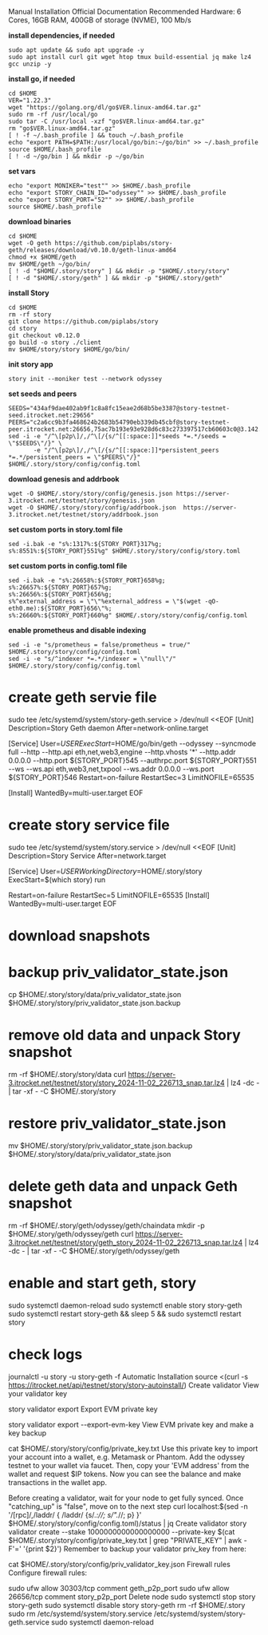 Manual Installation
Official Documentation
Recommended Hardware: 6 Cores, 16GB RAM, 400GB of storage (NVME), 100 Mb/s

**install dependencies, if needed**
```
sudo apt update && sudo apt upgrade -y
sudo apt install curl git wget htop tmux build-essential jq make lz4 gcc unzip -y
```

**install go, if needed**
```
cd $HOME
VER="1.22.3"
wget "https://golang.org/dl/go$VER.linux-amd64.tar.gz"
sudo rm -rf /usr/local/go
sudo tar -C /usr/local -xzf "go$VER.linux-amd64.tar.gz"
rm "go$VER.linux-amd64.tar.gz"
[ ! -f ~/.bash_profile ] && touch ~/.bash_profile
echo "export PATH=$PATH:/usr/local/go/bin:~/go/bin" >> ~/.bash_profile
source $HOME/.bash_profile
[ ! -d ~/go/bin ] && mkdir -p ~/go/bin
```

**set vars**
```
echo "export MONIKER="test"" >> $HOME/.bash_profile
echo "export STORY_CHAIN_ID="odyssey"" >> $HOME/.bash_profile
echo "export STORY_PORT="52"" >> $HOME/.bash_profile
source $HOME/.bash_profile
```

**download binaries**
```
cd $HOME
wget -O geth https://github.com/piplabs/story-geth/releases/download/v0.10.0/geth-linux-amd64
chmod +x $HOME/geth
mv $HOME/geth ~/go/bin/
[ ! -d "$HOME/.story/story" ] && mkdir -p "$HOME/.story/story"
[ ! -d "$HOME/.story/geth" ] && mkdir -p "$HOME/.story/geth"
```

**install Story**
```
cd $HOME
rm -rf story
git clone https://github.com/piplabs/story
cd story
git checkout v0.12.0
go build -o story ./client 
mv $HOME/story/story $HOME/go/bin/
```

**init story app**
```
story init --moniker test --network odyssey
```

**set seeds and peers**
```
SEEDS="434af9dae402ab9f1c8a8fc15eae2d68b5be3387@story-testnet-seed.itrocket.net:29656"
PEERS="c2a6cc9b3fa468624b2683b54790eb339db45cbf@story-testnet-peer.itrocket.net:26656,75ac7b193e93e928d6c83c273397517cb60603c0@3.142.16.95:26656,63be7e3effbba063b32af7aa630d7ba270b05060@65.21.225.188:10056,89a07021f98914fbac07aae9fbb12a92c5b6b781@152.53.102.226:26656,20b8296d4019cdc0b72773ea7984523af40feacb@148.72.138.4:26656,bd58bf29180f476bd250af22d6026559d7eff289@146.59.118.198:26656,c2d05fe74c762fed39487d146e72f00c725db21c@157.173.119.101:656,4f7931c2c795da73d7ea20f0166791f134f6e45e@2.59.117.67:26656,2086affe2a3ea6ba3a9e6ca16a3ba406906f6eea@141.98.217.151:26656,5c713a045806be88171d27b837ea4dbcd5dbf5c0@68.183.231.160:26656,e22f70a71859d0156778ac328b3f331689094f56@15.235.225.47:26656,07ab4164e1d0ee17c565542856ac58981537156f@185.16.38.165:42656,04e5734295da362f09a61dd0a9999449448a0e5c@52.14.39.177:26656,4d881b88285d41d2f6c33fdf50a307666aacaca1@65.109.36.231:52656,dfcc85577f77f3c312fd6e803be84b09919ead59@157.173.204.15:26656,65c49a2c4c73ac6f12675f0051f4332b1320d384@213.239.198.181:35656,7ecb96bb4778b3f979be7c8e720cc9ee739ac770@104.198.43.15:26656,0f1b1840d2f3302b60a671be500b181eb354e21f@5.9.117.149:45656,c5c214377b438742523749bb43a2176ec9ec983c@176.9.54.69:26656,5dec0b793789d85c28b1619bffab30d5668039b7@150.136.113.152:26656,443896c7ec4c695234467da5e503c78fcd75c18e@80.241.215.215:26656,201ce716a03aa45a7e037575a996a5082348eb44@148.72.138.7:26656,b5aab33974fe219a5525a4454d180216c4dd3304@[2001:41d0:203:e4db::6]:26656,396710d357b98220bc5f9c4d11c56392db631c30@161.97.174.80:21656,cd33da43885ce09266d5019d996f2094a5521b85@81.0.246.245:656,25e55baf483439655d9d2258b7006d35bcee0a4d@157.173.121.2:656,02e9fac0fab468724db00e5e3328b2cbca258fdc@95.217.193.182:26656,959ef7ebaaacd08de053e738707d3a2940f846a4@148.72.138.5:26656,fa294c4091379f84d0fc4a27e6163c956fc08e73@65.108.103.184:26656,3508ef280392bd431ea078dec16dcfae89e8eb78@213.239.192.18:26656,f5746b45e50f5b8ee4dd87c216e66c6ea4ba1e05@95.217.74.22:26656"
sed -i -e "/^\[p2p\]/,/^\[/{s/^[[:space:]]*seeds *=.*/seeds = \"$SEEDS\"/}" \
       -e "/^\[p2p\]/,/^\[/{s/^[[:space:]]*persistent_peers *=.*/persistent_peers = \"$PEERS\"/}" $HOME/.story/story/config/config.toml
```

**download genesis and addrbook**
```
wget -O $HOME/.story/story/config/genesis.json https://server-3.itrocket.net/testnet/story/genesis.json
wget -O $HOME/.story/story/config/addrbook.json  https://server-3.itrocket.net/testnet/story/addrbook.json
```

**set custom ports in story.toml file**
```
sed -i.bak -e "s%:1317%:${STORY_PORT}317%g;
s%:8551%:${STORY_PORT}551%g" $HOME/.story/story/config/story.toml
```

**set custom ports in config.toml file**
```
sed -i.bak -e "s%:26658%:${STORY_PORT}658%g;
s%:26657%:${STORY_PORT}657%g;
s%:26656%:${STORY_PORT}656%g;
s%^external_address = \"\"%external_address = \"$(wget -qO- eth0.me):${STORY_PORT}656\"%;
s%:26660%:${STORY_PORT}660%g" $HOME/.story/story/config/config.toml
```

**enable prometheus and disable indexing**
```
sed -i -e "s/prometheus = false/prometheus = true/" $HOME/.story/story/config/config.toml
sed -i -e "s/^indexer *=.*/indexer = \"null\"/" $HOME/.story/story/config/config.toml
```

# create geth servie file
sudo tee /etc/systemd/system/story-geth.service > /dev/null <<EOF
[Unit]
Description=Story Geth daemon
After=network-online.target

[Service]
User=$USER
ExecStart=$HOME/go/bin/geth --odyssey --syncmode full --http --http.api eth,net,web3,engine --http.vhosts '*' --http.addr 0.0.0.0 --http.port ${STORY_PORT}545 --authrpc.port ${STORY_PORT}551 --ws --ws.api eth,web3,net,txpool --ws.addr 0.0.0.0 --ws.port ${STORY_PORT}546
Restart=on-failure
RestartSec=3
LimitNOFILE=65535

[Install]
WantedBy=multi-user.target
EOF

# create story service file
sudo tee /etc/systemd/system/story.service > /dev/null <<EOF
[Unit]
Description=Story Service
After=network.target

[Service]
User=$USER
WorkingDirectory=$HOME/.story/story
ExecStart=$(which story) run

Restart=on-failure
RestartSec=5
LimitNOFILE=65535
[Install]
WantedBy=multi-user.target
EOF

# download snapshots
# backup priv_validator_state.json
cp $HOME/.story/story/data/priv_validator_state.json $HOME/.story/story/priv_validator_state.json.backup

# remove old data and unpack Story snapshot
rm -rf $HOME/.story/story/data
curl https://server-3.itrocket.net/testnet/story/story_2024-11-02_226713_snap.tar.lz4 | lz4 -dc - | tar -xf - -C $HOME/.story/story

# restore priv_validator_state.json
mv $HOME/.story/story/priv_validator_state.json.backup $HOME/.story/story/data/priv_validator_state.json

# delete geth data and unpack Geth snapshot
rm -rf $HOME/.story/geth/odyssey/geth/chaindata
mkdir -p $HOME/.story/geth/odyssey/geth
curl https://server-3.itrocket.net/testnet/story/geth_story_2024-11-02_226713_snap.tar.lz4 | lz4 -dc - | tar -xf - -C $HOME/.story/geth/odyssey/geth

# enable and start geth, story
sudo systemctl daemon-reload
sudo systemctl enable story story-geth
sudo systemctl restart story-geth && sleep 5 && sudo systemctl restart story

# check logs
journalctl -u story -u story-geth -f
Automatic Installation
source <(curl -s https://itrocket.net/api/testnet/story/story-autoinstall/)
Create validator
View your validator key

story validator export
Export EVM private key

story validator export --export-evm-key
View EVM private key and make a key backup

cat $HOME/.story/story/config/private_key.txt
Use this private key to import your account into a wallet, e.g. Metamask or Phantom. Add the odyssey testnet to your wallet via faucet. Then, copy your 'EVM address' from the wallet and request $IP tokens. Now you can see the balance and make transactions in the wallet app.

Before creating a validator, wait for your node to get fully synced. Once "catching_up" is "false", move on to the next step
curl localhost:$(sed -n '/\[rpc\]/,/laddr/ { /laddr/ {s/.*://; s/".*//; p} }' $HOME/.story/story/config/config.toml)/status | jq
Create validator
story validator create --stake 1000000000000000000 --private-key $(cat $HOME/.story/story/config/private_key.txt | grep "PRIVATE_KEY" | awk -F'=' '{print $2}')
Remember to backup your validator priv_key from here:

cat $HOME/.story/story/config/priv_validator_key.json
Firewall rules
Configure firewall rules:

sudo ufw allow 30303/tcp comment geth_p2p_port
sudo ufw allow 26656/tcp comment story_p2p_port
Delete node
sudo systemctl stop story story-geth
sudo systemctl disable story story-geth
rm -rf $HOME/.story
sudo rm /etc/systemd/system/story.service /etc/systemd/system/story-geth.service
sudo systemctl daemon-reload
